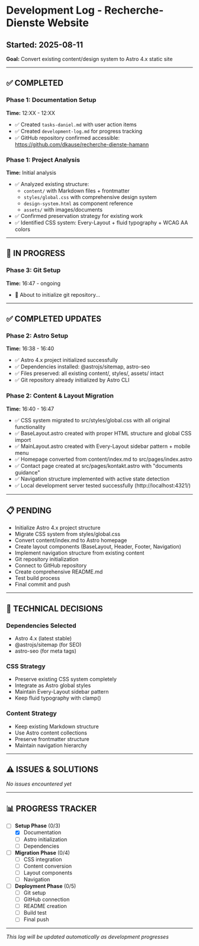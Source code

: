 # Development Log - Recherche-Dienste Website

## Started: 2025-08-11
**Goal:** Convert existing content/design system to Astro 4.x static site

---

## ✅ COMPLETED

### Phase 1: Documentation Setup
**Time:** 12:XX - 12:XX

- ✅ Created `tasks-daniel.md` with user action items
- ✅ Created `development-log.md` for progress tracking
- ✅ GitHub repository confirmed accessible: https://github.com/dkause/recherche-dienste-hamann

### Phase 1: Project Analysis
**Time:** Initial analysis

- ✅ Analyzed existing structure:
  - `content/` with Markdown files + frontmatter
  - `styles/global.css` with comprehensive design system
  - `design-system.html` as component reference
  - `assets/` with images/documents
- ✅ Confirmed preservation strategy for existing work
- ✅ Identified CSS system: Every-Layout + fluid typography + WCAG AA colors

---

## 🔄 IN PROGRESS

### Phase 3: Git Setup
**Time:** 16:47 - ongoing

- 🔄 About to initialize git repository...

---

## ✅ COMPLETED UPDATES

### Phase 2: Astro Setup  
**Time:** 16:38 - 16:40

- ✅ Astro 4.x project initialized successfully
- ✅ Dependencies installed: @astrojs/sitemap, astro-seo  
- ✅ Files preserved: all existing content/, styles/, assets/ intact
- ✅ Git repository already initialized by Astro CLI

### Phase 2: Content & Layout Migration
**Time:** 16:40 - 16:47  

- ✅ CSS system migrated to src/styles/global.css with all original functionality
- ✅ BaseLayout.astro created with proper HTML structure and global CSS import
- ✅ MainLayout.astro created with Every-Layout sidebar pattern + mobile menu
- ✅ Homepage converted from content/index.md to src/pages/index.astro
- ✅ Contact page created at src/pages/kontakt.astro with "documents guidance" 
- ✅ Navigation structure implemented with active state detection
- ✅ Local development server tested successfully (http://localhost:4321/)

---

## 📋 PENDING

- Initialize Astro 4.x project structure
- Migrate CSS system from styles/global.css
- Convert content/index.md to Astro homepage
- Create layout components (BaseLayout, Header, Footer, Navigation)
- Implement navigation structure from existing content
- Git repository initialization
- Connect to GitHub repository
- Create comprehensive README.md
- Test build process
- Final commit and push

---

## 🎯 TECHNICAL DECISIONS

### Dependencies Selected
- Astro 4.x (latest stable)
- @astrojs/sitemap (for SEO)
- astro-seo (for meta tags)

### CSS Strategy
- Preserve existing CSS system completely
- Integrate as Astro global styles
- Maintain Every-Layout sidebar pattern
- Keep fluid typography with clamp()

### Content Strategy
- Keep existing Markdown structure
- Use Astro content collections
- Preserve frontmatter structure
- Maintain navigation hierarchy

---

## ⚠️ ISSUES & SOLUTIONS

*No issues encountered yet*

---

## 📊 PROGRESS TRACKER

- [ ] **Setup Phase** (0/3)
  - [x] Documentation
  - [ ] Astro initialization
  - [ ] Dependencies
  
- [ ] **Migration Phase** (0/4)
  - [ ] CSS integration
  - [ ] Content conversion
  - [ ] Layout components
  - [ ] Navigation
  
- [ ] **Deployment Phase** (0/5)
  - [ ] Git setup
  - [ ] GitHub connection
  - [ ] README creation
  - [ ] Build test
  - [ ] Final push

---

*This log will be updated automatically as development progresses*